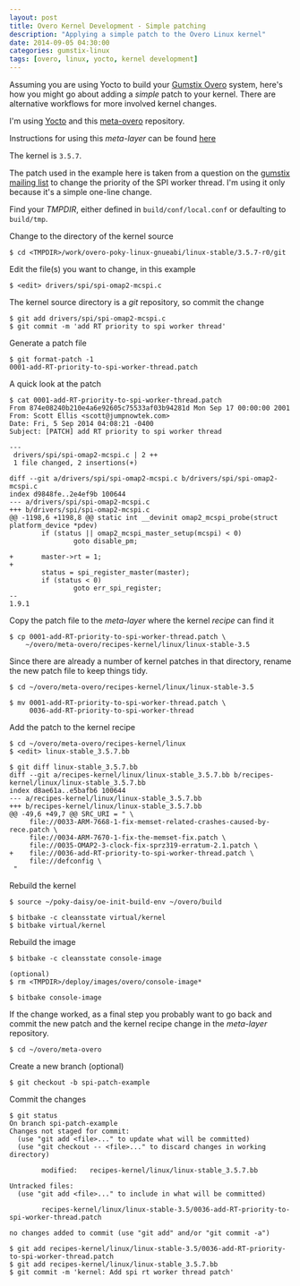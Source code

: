```yaml
---
layout: post
title: Overo Kernel Development - Simple patching
description: "Applying a simple patch to the Overo Linux kernel"
date: 2014-09-05 04:30:00
categories: gumstix-linux
tags: [overo, linux, yocto, kernel development]
---
```


Assuming you are using Yocto to build your [Gumstix Overo][gumstix] system, here's how you might go about adding a *simple* patch to your kernel. There are alternative workflows for more involved kernel changes.

I'm using [Yocto][yocto-project] and this [meta-overo][meta-overo] repository.

Instructions for using this *meta-layer* can be found [here][using-meta-overo]

The kernel is `3.5.7`.

The patch used in the example here is taken from a question on the
[gumstix mailing list][spi-mailing-list-thread] to change the priority of the SPI worker thread. I'm using it only because it's a simple one-line change.

Find your *TMPDIR*, either defined in `build/conf/local.conf` or defaulting to `build/tmp`.

Change to the directory of the kernel source

    $ cd <TMPDIR>/work/overo-poky-linux-gnueabi/linux-stable/3.5.7-r0/git

Edit the file(s) you want to change, in this example

    $ <edit> drivers/spi/spi-omap2-mcspi.c

The kernel source directory is a *git* repository, so commit the change

    $ git add drivers/spi/spi-omap2-mcspi.c
    $ git commit -m 'add RT priority to spi worker thread'

Generate a patch file

    $ git format-patch -1
    0001-add-RT-priority-to-spi-worker-thread.patch

A quick look at the patch

    $ cat 0001-add-RT-priority-to-spi-worker-thread.patch
    From 874e08240b210e4a6e92605c75533af03b94281d Mon Sep 17 00:00:00 2001
    From: Scott Ellis <scott@jumpnowtek.com>
    Date: Fri, 5 Sep 2014 04:08:21 -0400
    Subject: [PATCH] add RT priority to spi worker thread

    ---
     drivers/spi/spi-omap2-mcspi.c | 2 ++
     1 file changed, 2 insertions(+)

    diff --git a/drivers/spi/spi-omap2-mcspi.c b/drivers/spi/spi-omap2-mcspi.c
    index d9848fe..2e4ef9b 100644
    --- a/drivers/spi/spi-omap2-mcspi.c
    +++ b/drivers/spi/spi-omap2-mcspi.c
    @@ -1198,6 +1198,8 @@ static int __devinit omap2_mcspi_probe(struct platform_device *pdev)
            if (status || omap2_mcspi_master_setup(mcspi) < 0)
                    goto disable_pm;

    +       master->rt = 1;
    +
            status = spi_register_master(master);
            if (status < 0)
                    goto err_spi_register;
    --
    1.9.1

Copy the patch file to the *meta-layer* where the kernel *recipe* can find it

    $ cp 0001-add-RT-priority-to-spi-worker-thread.patch \
        ~/overo/meta-overo/recipes-kernel/linux/linux-stable-3.5

Since there are already a number of kernel patches in that directory, rename the new patch file to keep things tidy.

    $ cd ~/overo/meta-overo/recipes-kernel/linux/linux-stable-3.5

    $ mv 0001-add-RT-priority-to-spi-worker-thread.patch \
         0036-add-RT-priority-to-spi-worker-thread

Add the patch to the kernel recipe

    $ cd ~/overo/meta-overo/recipes-kernel/linux
    $ <edit> linux-stable_3.5.7.bb

    $ git diff linux-stable_3.5.7.bb
    diff --git a/recipes-kernel/linux/linux-stable_3.5.7.bb b/recipes-kernel/linux/linux-stable_3.5.7.bb
    index d8ae61a..e5bafb6 100644
    --- a/recipes-kernel/linux/linux-stable_3.5.7.bb
    +++ b/recipes-kernel/linux/linux-stable_3.5.7.bb
    @@ -49,6 +49,7 @@ SRC_URI = " \
         file://0033-ARM-7668-1-fix-memset-related-crashes-caused-by-rece.patch \
         file://0034-ARM-7670-1-fix-the-memset-fix.patch \
         file://0035-OMAP2-3-clock-fix-sprz319-erratum-2.1.patch \
    +    file://0036-add-RT-priority-to-spi-worker-thread.patch \
         file://defconfig \
     "

Rebuild the kernel

    $ source ~/poky-daisy/oe-init-build-env ~/overo/build

    $ bitbake -c cleansstate virtual/kernel
    $ bitbake virtual/kernel

Rebuild the image

    $ bitbake -c cleansstate console-image

    (optional)
    $ rm <TMPDIR>/deploy/images/overo/console-image*

    $ bitbake console-image


If the change worked, as a final step you probably want to go back and commit the new patch and the kernel recipe change in the *meta-layer* repository.

    $ cd ~/overo/meta-overo

Create a new branch (optional)

    $ git checkout -b spi-patch-example

Commit the changes

    $ git status
    On branch spi-patch-example
    Changes not staged for commit:
      (use "git add <file>..." to update what will be committed)
      (use "git checkout -- <file>..." to discard changes in working directory)

            modified:   recipes-kernel/linux/linux-stable_3.5.7.bb

    Untracked files:
      (use "git add <file>..." to include in what will be committed)

            recipes-kernel/linux/linux-stable-3.5/0036-add-RT-priority-to-spi-worker-thread.patch

    no changes added to commit (use "git add" and/or "git commit -a")

    $ git add recipes-kernel/linux/linux-stable-3.5/0036-add-RT-priority-to-spi-worker-thread.patch
    $ git add recipes-kernel/linux/linux-stable_3.5.7.bb
    $ git commit -m 'kernel: Add spi rt worker thread patch'


[gumstix]: http://www.gumstix.com/
[yocto-project]: https://www.yoctoproject.org/
[meta-overo]: https://github.com/jumpnow/meta-overo
[using-meta-overo]: https://jumpnowtek.com/gumstix/overo/Overo-Systems-with-Yocto.html
[spi-mailing-list-thread]: http://gumstix.8.x6.nabble.com/SPI-and-multi-threading-issue-td4969428.html
